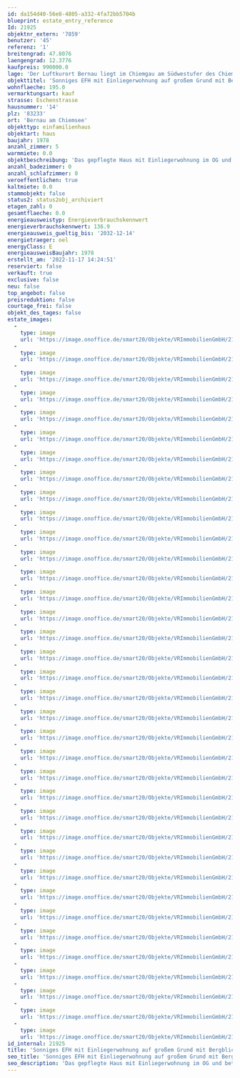 ```yaml
---
id: da154d40-56e8-4805-a332-4fa72bb5704b
blueprint: estate_entry_reference
Id: 21925
objektnr_extern: '7859'
benutzer: '45'
referenz: '1'
breitengrad: 47.8076
laengengrad: 12.3776
kaufpreis: 990000.0
lage: 'Der Luftkurort Bernau liegt im Chiemgau am Südwestufer des Chiemsees *** Südlich von Bernau erstrecken sich die Chiemgauer Alpen mit dem markanten Gipfel der Kampenwand. Östlich des Ortes liegt eine weitläufige Naturschutz-Moorlandschaft *** Der Ort hat 2 Anschlussstellen an die A8 und einen Bahnhof *** Am Chiemseeufer gibt es ein beliebtes Strandbad, Verleihe für Boote und Wassersportarten, eine Anlegestelle der Chiemsee-Schifffahrt, den Chiemseerundweg uvm. *** Einkaufscenter, Sportplatz, Tennisplatz und -halle, im Winter Loipen und das Hallenbad mit Sauna liegen ganz nah *** Einige Entfernungen ca.: Rosenheim 24 km, München 83 km, Kufstein 35 km, Traunstein 26 km, Salzburg 58 km und Reit im Winkl 25 km *** Von diesem mittels Hecke blickgeschützten Eckgrundstück hat man unverbaubaren Bergblick'
objekttitel: 'Sonniges EFH mit Einliegerwohnung auf großem Grund mit Bergblick'
wohnflaeche: 195.0
vermarktungsart: kauf
strasse: Eschenstrasse
hausnummer: '14'
plz: '83233'
ort: 'Bernau am Chiemsee'
objekttyp: einfamilienhaus
objektart: haus
baujahr: 1978
anzahl_zimmer: 5
warmmiete: 0.0
objektbeschreibung: 'Das gepflegte Haus mit Einliegerwohnung im OG und betoniertem Keller wurde in hochwertiger Fertigbauweise errichtet. Darum ist die Geschossdecke zum OG nicht betoniert *** Ostbalkon und geschützte Loggias am Südwest-Eck *** EG: Wohnzimmer mit offenem Kamin. Geräumiges Bad, sowie Gäste-WC. Solides Parkett im Wohn- und Schlafraum, ansonsten gefliest *** OG: Küchenraum, Duschbad und Bad mit Wanne, sowie große Speicher zum lagern. Die Dachfenster sind neuerem Datums *** Keller: 2 Räume wurden zu gemütlichen Aufenthaltsräumen ausgebaut mit el. Specksteinofen *** 1986 kam eine neue Garage mit überdachtem Vorplatz. Eine weitere, oder/und ein Carport möglich *** Grundbuch lastenfrei *** Inklusive Einbauküchen und -schränken, Sonnenmarkisen und Gartenhütte; der Rest wird geräumt'
anzahl_badezimmer: 0
anzahl_schlafzimmer: 0
veroeffentlichen: true
kaltmiete: 0.0
stammobjekt: false
status2: status2obj_archiviert
etagen_zahl: 0
gesamtflaeche: 0.0
energieausweistyp: Energieverbrauchskennwert
energieverbrauchskennwert: 136.9
energieausweis_gueltig_bis: '2032-12-14'
energietraeger: oel
energyClass: E
energieausweisBaujahr: 1978
erstellt_am: '2022-11-17 14:24:51'
reserviert: false
verkauft: true
exclusive: false
neu: false
top_angebot: false
preisreduktion: false
courtage_frei: false
objekt_des_tages: false
estate_images:
  -
    type: image
    url: 'https://image.onoffice.de/smart20/Objekte/VRImmobilienGmbH/21925/c322ab53-ed58-4406-8f65-b4a3ed2888d7.jpg'
  -
    type: image
    url: 'https://image.onoffice.de/smart20/Objekte/VRImmobilienGmbH/21925/9d1f1df3-0141-4117-9492-0fee364a010a.jpg'
  -
    type: image
    url: 'https://image.onoffice.de/smart20/Objekte/VRImmobilienGmbH/21925/36c8affb-2fc2-4903-8b9b-ae496af0bcf2.jpg'
  -
    type: image
    url: 'https://image.onoffice.de/smart20/Objekte/VRImmobilienGmbH/21925/3ff2eabb-fd22-4ece-aa98-d5bc7f06edd1.jpg'
  -
    type: image
    url: 'https://image.onoffice.de/smart20/Objekte/VRImmobilienGmbH/21925/00852eb5-a334-4647-a2f1-b30b66e49dc3.jpg'
  -
    type: image
    url: 'https://image.onoffice.de/smart20/Objekte/VRImmobilienGmbH/21925/28b8806b-cbbc-42ae-98c6-cb6d227ff705.jpg'
  -
    type: image
    url: 'https://image.onoffice.de/smart20/Objekte/VRImmobilienGmbH/21925/68c64521-18d3-49b4-855d-cd5b7cd7f6ea.jpg'
  -
    type: image
    url: 'https://image.onoffice.de/smart20/Objekte/VRImmobilienGmbH/21925/9039c936-5db4-4973-a7fb-588a0836521c.jpg'
  -
    type: image
    url: 'https://image.onoffice.de/smart20/Objekte/VRImmobilienGmbH/21925/e89f1e81-4c28-4627-8e7d-4639ea9c7890.jpg'
  -
    type: image
    url: 'https://image.onoffice.de/smart20/Objekte/VRImmobilienGmbH/21925/cb87bc33-6154-4d10-9ae8-8e5547bbc3f6.jpg'
  -
    type: image
    url: 'https://image.onoffice.de/smart20/Objekte/VRImmobilienGmbH/21925/d2599ddb-94dc-4278-9b46-0c88bf851834.jpg'
  -
    type: image
    url: 'https://image.onoffice.de/smart20/Objekte/VRImmobilienGmbH/21925/5483d379-1844-49d4-bf09-28ad90865325.jpg'
  -
    type: image
    url: 'https://image.onoffice.de/smart20/Objekte/VRImmobilienGmbH/21925/f18faf39-518a-4054-b0c2-3f7c47dde412.jpg'
  -
    type: image
    url: 'https://image.onoffice.de/smart20/Objekte/VRImmobilienGmbH/21925/8bbc8870-fd00-4691-8c53-4114f23d56da.jpg'
  -
    type: image
    url: 'https://image.onoffice.de/smart20/Objekte/VRImmobilienGmbH/21925/44083161-7d73-4975-a84d-1500daa30601.jpg'
  -
    type: image
    url: 'https://image.onoffice.de/smart20/Objekte/VRImmobilienGmbH/21925/a53ad088-ad72-4c91-929f-aceb1c18c4ee.jpg'
  -
    type: image
    url: 'https://image.onoffice.de/smart20/Objekte/VRImmobilienGmbH/21925/c6294ba3-6212-40e1-831e-89119e6dc6f7.jpg'
  -
    type: image
    url: 'https://image.onoffice.de/smart20/Objekte/VRImmobilienGmbH/21925/80d5ab3a-7abd-4896-bc36-af6abdf91578.jpg'
  -
    type: image
    url: 'https://image.onoffice.de/smart20/Objekte/VRImmobilienGmbH/21925/3ccf7434-7e76-4d7d-8691-9bd9aee11c7a.jpg'
  -
    type: image
    url: 'https://image.onoffice.de/smart20/Objekte/VRImmobilienGmbH/21925/c21d0721-37c4-49fc-9e8c-bcf7b92b42fc.jpg'
  -
    type: image
    url: 'https://image.onoffice.de/smart20/Objekte/VRImmobilienGmbH/21925/d1d05488-2172-4b78-a399-3a43e4bdf806.jpg'
  -
    type: image
    url: 'https://image.onoffice.de/smart20/Objekte/VRImmobilienGmbH/21925/6c08cd0f-c2fc-4554-94d3-89be6bb44d8d.jpg'
  -
    type: image
    url: 'https://image.onoffice.de/smart20/Objekte/VRImmobilienGmbH/21925/fd109ee5-0b5b-437a-ac4c-5afbfc16d468.jpg'
  -
    type: image
    url: 'https://image.onoffice.de/smart20/Objekte/VRImmobilienGmbH/21925/c5779676-117f-4ce7-83bc-99000f2867e2.jpg'
  -
    type: image
    url: 'https://image.onoffice.de/smart20/Objekte/VRImmobilienGmbH/21925/d86fd897-35bd-4863-bb86-249f17961038.jpg'
  -
    type: image
    url: 'https://image.onoffice.de/smart20/Objekte/VRImmobilienGmbH/21925/efe9d76c-38cc-410c-9e89-1130b4754257.jpg'
  -
    type: image
    url: 'https://image.onoffice.de/smart20/Objekte/VRImmobilienGmbH/21925/36cffb87-f62c-42b2-a6ba-7cdd291829fd.jpg'
  -
    type: image
    url: 'https://image.onoffice.de/smart20/Objekte/VRImmobilienGmbH/21925/523e3a8c-aea2-4cdd-b314-dd28c56b44b2.jpg'
  -
    type: image
    url: 'https://image.onoffice.de/smart20/Objekte/VRImmobilienGmbH/21925/f0fde399-d1f4-4e23-9256-fb1313b2b53a.jpg'
  -
    type: image
    url: 'https://image.onoffice.de/smart20/Objekte/VRImmobilienGmbH/21925/30af60dd-b414-4ca1-aba5-4d773bc4d23b.jpg'
  -
    type: image
    url: 'https://image.onoffice.de/smart20/Objekte/VRImmobilienGmbH/21925/0b928fd7-cfb0-43b1-8d71-1c51d83a7660.jpg'
  -
    type: image
    url: 'https://image.onoffice.de/smart20/Objekte/VRImmobilienGmbH/21925/45c459d5-4243-4a73-b90a-9d66a3556412.jpg'
  -
    type: image
    url: 'https://image.onoffice.de/smart20/Objekte/VRImmobilienGmbH/21925/cb914137-7be3-4233-a885-ad4bc34b9ab3.jpg'
  -
    type: image
    url: 'https://image.onoffice.de/smart20/Objekte/VRImmobilienGmbH/21925/2b3c70fe-2b3a-4d9f-90b2-5f87004ab2b5.jpg'
  -
    type: image
    url: 'https://image.onoffice.de/smart20/Objekte/VRImmobilienGmbH/21925/3bce5fb7-a4ae-45a3-b562-7cfe7d2e922b.jpg'
  -
    type: image
    url: 'https://image.onoffice.de/smart20/Objekte/VRImmobilienGmbH/21925/4e6cac5e-1579-45b5-a3c5-a34d4cacd633.jpg'
id_internal: 21925
title: 'Sonniges EFH mit Einliegerwohnung auf großem Grund mit Bergblick'
seo_title: 'Sonniges EFH mit Einliegerwohnung auf großem Grund mit Bergblick'
seo_description: 'Das gepflegte Haus mit Einliegerwohnung im OG und betoniertem Keller wurde in hochwertiger Fertigbauweise errichtet. Darum ist die Geschossdecke zum OG nicht be'
---
```


